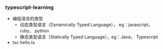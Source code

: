 ### typescript-learning
* 编程语言的类型
  * 动态类型语言（Dynamically Typed Language）， eg：javascript，ruby， python
  * 静态类型语言（Statically Typed Language），eg：Java， Typescript
* tsc hello.ts
